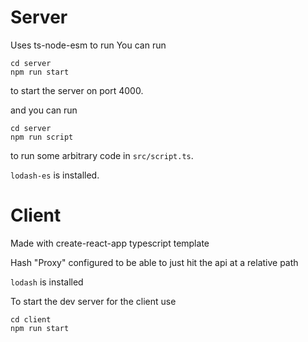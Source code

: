 # Server
Uses ts-node-esm to run
You can run
```
cd server
npm run start
```
to start the server on port 4000.

and you can run
```
cd server
npm run script
```
to run some arbitrary code in `src/script.ts`.

`lodash-es` is installed.


# Client
Made with create-react-app typescript template

Hash "Proxy" configured to be able to just hit the api at a relative path

`lodash` is installed

To start the dev server for the client use
```
cd client
npm run start
```
